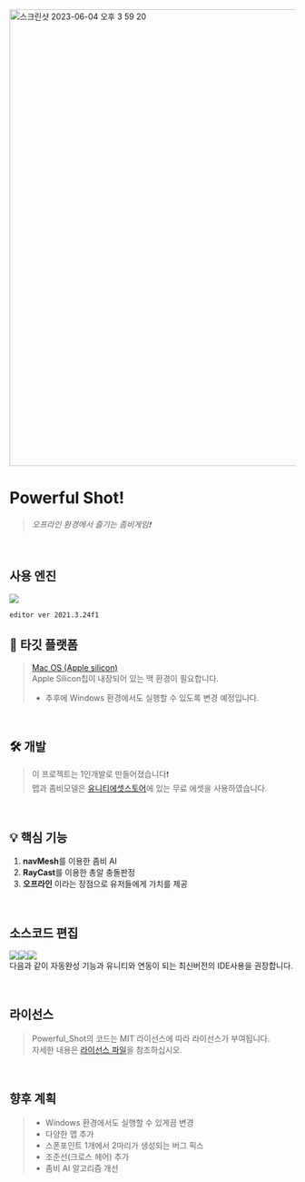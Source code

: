 <img width="803" alt="스크린샷 2023-06-04 오후 3 59 20" src="https://github.com/Jongwoo0101/Powerful_Shot/assets/96978536/a44e24d1-15e1-4e61-ad9e-1a115c42d178">


# Powerful Shot!
> *오프라인 환경에서 즐기는 좀비게임❗️*

<br />

## 사용 엔진
[<img src="https://img.shields.io/badge/unity-FFFFFF?style=flat&logo=unity&logoColor=black"/>](https://unity.com/kr)
```
editor ver 2021.3.24f1
```

## 🍎 타깃 플랫폼   
> [Mac OS (Apple silicon)](https://support.apple.com/ko-kr/HT211814)   
> Apple Silicon칩이 내장되어 있는 맥 환경이 필요합니다.
> - 추후에 Windows 환경에서도 실행할 수 있도록 변경 예정입니다.

<br />


## 🛠️ 개발
> 이 프로젝트는 1인개발로 만들어졌습니다❗️   
> 맵과 좀비모델은 [유니티에셋스토어](https://assetstore.unity.com/?locale=ko-KR)에 있는 무료 에셋을 사용하였습니다.

<br />

## 💡 핵심 기능
1. **navMesh**를 이용한 좀비 AI
2. **RayCast**를 이용한 총알 충돌판정
3. **오프라인** 이라는 장점으로 유저들에게 가치를 제공

<br />

## 소스코드 편집 
[<img src="https://img.shields.io/badge/rider-000000?style=flat&logo=rider&logoColor=white"/>](https://www.jetbrains.com/ko-kr/rider/)[<img src="https://img.shields.io/badge/visualstudiocode-007ACC?style=flat&logo=visualstudiocode&logoColor=white"/>](https://code.visualstudio.com)[<img src="https://img.shields.io/badge/visualstudio-5C2D91?style=flat&logo=visualstudio&logoColor=white"/>](https://visualstudio.microsoft.com/ko/)  
다음과 같이 자동완성 기능과 유니티와 연동이 되는 최신버전의 IDE사용을 권장합니다.  

<br />

## 라이선스
> Powerful_Shot의 코드는 MIT 라이선스에 따라 라이선스가 부여됩니다.   
> 자세한 내용은 [라이선스 파일](https://github.com/Jongwoo0101/Powerful_Shot/blob/Jongwoo0101/LICENSE)을 참조하십시오.

<br />

## 향후 계획
> - Windows 환경에서도 실행할 수 있게끔 변경
> - 다양한 맵 추가
> - 스폰포인트 1개에서 2마리가 생성되는 버그 픽스
> - 조준선(크로스 헤어) 추가
> - 좀비 AI 알고리즘 개선
